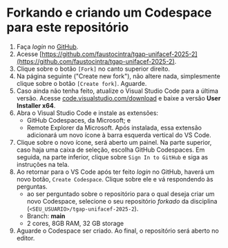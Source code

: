 # Forkando e criando um Codespace para este repositório

1. Faça _login_ no [GitHub](https://github.com).
2. Acesse [https://github.com/faustocintra/tgap-unifacef-2025-2](https://github.com/faustocintra/tgap-unifacef-2025-2).
3. Clique sobre o botão `[Fork]` no canto superior direito.
4. Na página seguinte ("Create new fork"), não altere nada, simplesmente clique sobre o botão `[Create fork]`. Aguarde.
5. Caso ainda não tenha feito, atualize o Visual Studio Code para a última versão. Acesse [code.visualstudio.com/download](code.visualstudio.com/download) e baixe a versão **User Installer x64**.
6. Abra o Visual Studio Code e instale as extensões:
    * GitHub Codespaces, da Microsoft; e
    * Remote Explorer da Microsoft. Após instalada, essa extensão adicionará um novo ícone à barra esquerda vertical do VS Code.
7. Clique sobre o novo ícone, será aberto um painel. Na parte superior, caso haja uma caixa de seleção, escolha GitHub Codespaces. Em seguida, na parte inferior, clique sobre `Sign In to GitHub` e siga as instruções na tela.
8. Ao retornar para o VS Code após ter feito _login_ no GitHub, haverá um novo botão, `Create Codespace`. Clique sobre ele e vá respondendo às perguntas.
    * ao ser perguntado sobre o repositório para o qual deseja criar um novo Codespace, selecione o seu repositório _forkado_ da disciplina (`<SEU_USUARIO>/tgap-unifacef-2025-2`).
    * Branch: **main**
    * 2 cores, 8GB RAM, 32 GB storage
9. Aguarde o Codespace ser criado. Ao final, o repositório será aberto no editor.

